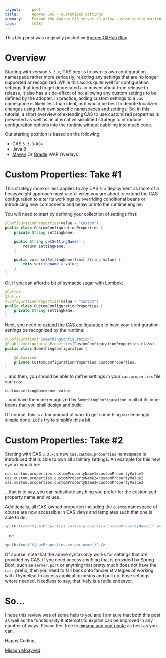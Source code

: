 ```yaml
---
layout:     post
title:      Apereo CAS - Customized Settings
summary:    Extend the Apereo CAS server to allow custom configuration properties and settings.
tags:       [CAS]
---
```


<div class="alert alert-success"><i class="far fa-lightbulb"></i> This blog post was originally posted on <a href="https://github.com/apereo/apereo.github.io">Apereo GitHub Blog</a>.</div>

# Overview

Starting with version `5.3.x`, CAS begins to own its own configuration namespace rather more seriously, rejecting any settings that are no longer supported or recognized. While this works quite well for configuration settings that tend to get deprecated and moved about from release to release, it also has a side-effect of not allowing any custom settings to be defined by the adopter. In practice, adding custom settings to a `cas` namespace is likely less than ideal, as it would be best to denote localized changes using their own specific namespaces and settings. So, in this tutorial, a short overview of extending CAS to use customized properties is presented as well as an alternative simplified strategy to introduce configuration options into the runtime without dabbling into much code.

<script async src="https://pagead2.googlesyndication.com/pagead/js/adsbygoogle.js"></script>
<ins class="adsbygoogle"
     style="display:block; text-align:center;"
     data-ad-layout="in-article"
     data-ad-format="fluid"
     data-ad-client="ca-pub-8081398210264173"
     data-ad-slot="3789603713"></ins>
<script>
     (adsbygoogle = window.adsbygoogle || []).push({});
</script>

Our starting position is based on the following:

- CAS `5.3.0-RC4`
- Java 8
- [Maven](https://github.com/apereo/cas-overlay-template) Or [Gradle](https://github.com/apereo/cas-gradle-overlay-template) WAR Overlays

# Custom Properties: Take #1

This strategy more or less applies to any CAS `5.x` deployment as more of a heavyweight approach most useful when you are about to extend the CAS configuration to alter its workings by overriding conditional beans or introducing new components and behavior into the runtime engine.

You will need to start by defining your collection of settings first:

```java
@ConfigurationProperties(value = "custom")
public class CustomConfigurationProperties {
    private String settingName;

    public String getSettingName() {
        return settingName;
    }

    public void setSettingName(final String value) {
        this.settingName = value;
    }
}
```

Or, if you can afford a bit of syntactic sugar with Lombok:

```java
@Getter
@Setter
@ConfigurationProperties(value = "custom")
public class CustomConfigurationProperties {
    private String settingName;
}
```

Next, you need to [extend the CAS configuration](https://apereo.github.io/cas/5.3.x/installation/Configuration-Management-Extensions.html) to have your configuration settings be recognized by the runtime:

```java
@Configuration("SomethingConfiguration")
@EnableConfigurationProperties(CustomConfigurationProperties.class)
public class SomethingConfiguration {

    @Autowired
    private CustomConfigurationProperties customProperties;
}
```

...and then, you should be able to define settings in your `cas.properties` file such as:

```properties
custom.settingName=some-value
```

...and have them be recognized by `SomethingConfiguration` in all of its inner beans that you shall design and build.

Of course, this is a fair amount of work to get something so seemingly simple done. Let's try to simplify this a bit.

# Custom Properties: Take #2

Starting with CAS `5.3.x`, a new `cas.custom.properties` namespace is introduced that is able to own all arbitrary settings. An example for this new syntax would be:

```properties
cas.custom.properties.customPropertyName1=customPropertyValue1
cas.custom.properties.customPropertyName2=customPropertyValue2
cas.custom.properties.customPropertyName3=customPropertyValue3
```

...that is to say, you can substitute anything you prefer for the customized property name and values.

Additionally, all CAS-owned properties including the `custom` namespace of course are now accessible in CAS views and templates such that one is able to do:

```html
<p th:text="${casProperties.custom.properties.customPropertyName1}" />
```

...or:

```html
<p th:text="${casProperties.server.name`}" />
```

Of course, note that the above syntax only works for settings that are provided by CAS. If you need access anything that is provided by Spring Boot, such as `server.port` or anything that pretty much does not have the `cas.` prefix, then you need to fall back onto fancier strategies of working with Thymeleaf to access application beans and pull up those settings where needed. Needless to say, that likely is a futile endeavor.

# So...

I hope this review was of some help to you and I am sure that both this post as well as the functionality it attempts to explain can be improved in any number of ways. Please feel free to [engage and contribute](https://apereo.github.io/cas/developer/Contributor-Guidelines.html) as best as you can.

Happy Coding,

[Misagh Moayyed](https://fawnoos.com)
